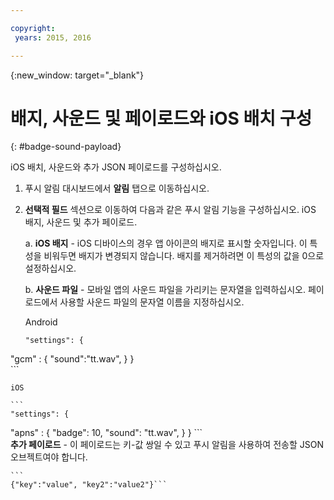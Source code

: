 ```yaml
---

copyright:
 years: 2015, 2016

---
```


{:new_window: target="_blank"}
# 배지, 사운드 및 페이로드와 iOS 배치 구성

{: #badge-sound-payload}

iOS 배치, 사운드와 추가 JSON 페이로드를 구성하십시오. 

1. 푸시 알림 대시보드에서 **알림** 탭으로 이동하십시오. 
2. **선택적 필드** 섹션으로 이동하여 다음과 같은 푸시 알림 기능을 구성하십시오. iOS 배지, 사운드 및 추가 페이로드.

	a. **iOS 배지** - iOS 디바이스의 경우 앱 아이콘의 배지로 표시할 숫자입니다. 이 특성을 비워두면 배지가 변경되지 않습니다.
배지를 제거하려면 이 특성의 값을 0으로 설정하십시오. 

	b. **사운드 파일** - 모바일 앱의 사운드 파일을 가리키는 문자열을 입력하십시오. 페이로드에서 사용할 사운드 파일의 문자열 이름을 지정하십시오. 


	Android

	```
	"settings": {
"gcm" : { 
"sound":"tt.wav",
	  }
	 }  
	```

	iOS

	```
	"settings": {
"apns" : { 
"badge": 10,
	      "sound": "tt.wav",
	  }
	}
	``` 		
**추가 페이로드** - 이 페이로드는 키-값 쌍일 수 있고 푸시 알림을 사용하여 전송할 JSON 오브젝트여야 합니다. 

	```
	{"key":"value", "key2":"value2"}```
